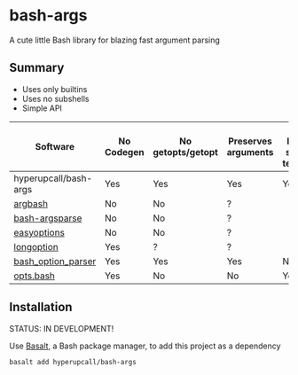 # bash-args

A cute little Bash library for blazing fast argument parsing

## Summary

- Uses only builtins
- Uses no subshells
- Simple API

| Software              | No Codegen | No getopts/getopt | Preserves arguments | At least some testing |
| --------------------- | ---------- | ----------------- | ------------------- | --------------------- |
| hyperupcall/bash-args | Yes        | Yes               | Yes                 | Yes                   |
| [argbash]             | No         | No                | ?                   |
| [bash-argsparse]      | No         | No                | ?                   |
| [easyoptions]         | No         | No                | ?                   |
| [longoption]          | Yes        | ?                 | ?                   |
| [bash_option_parser]  | Yes        | Yes               | Yes                 | No                    |
| [opts.bash]           | Yes        | No                | No                  | Yes                   |

[argbash]: https://github.com/matejak/argbash
[bash-argsparse]: https://github.com/Anvil/bash-argsparse
[easyoptions]: https://github.com/renatosilva/easyoptions
[longoption]: https://github.com/team-lab/longoption
[bash_option_parser]: https://github.com/MihirLuthra/bash_option_parser
[opts.bash]: https://github.com/reconquest/opts.bash

## Installation

STATUS: IN DEVELOPMENT!

Use [Basalt](https://github.com/hyperupcall/basalt), a Bash package manager, to add this project as a dependency

```sh
basalt add hyperupcall/bash-args
```
